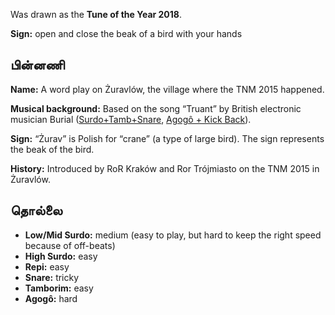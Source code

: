 Was drawn as the **Tune of the Year 2018**.

**Sign:** open and close the beak of a bird with your hands

## பின்னணி

**Name:** A word play on Żuravlów, the village where the TNM 2015 happened.

**Musical background:** Based on the song “Truant” by British electronic
musician Burial ([Surdo+Tamb+Snare](https://youtu.be/8u4D0wAc2AA?t=1m48s),
[Agogô + Kick Back](https://youtu.be/8u4D0wAc2AA?t=6m27s)).

**Sign:** “Żurav” is Polish for “crane” (a type of large bird). The sign
represents the beak of the bird.

**History:** Introduced by RoR Kraków and Ror Trójmiasto on the TNM 2015 in
Żuravlów.

## தொல்லை

* **Low/Mid Surdo:** medium (easy to play, but hard to keep the right speed
  because of off-beats)
* **High Surdo:** easy
* **Repi:** easy
* **Snare:** tricky
* **Tamborim:** easy
* **Agogô:** hard
